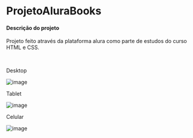 # ProjetoAluraBooks

<h4> Descrição do projeto </h4>
<p>Projeto feito através da plataforma alura como parte de estudos do curso HTML e CSS.</p>
</br>

<p>Desktop</p>

![image](https://user-images.githubusercontent.com/92121018/226713367-62ceaecb-e61b-4973-af8a-5d4dba5a41a2.png)



<p>Tablet</p>

![image](https://user-images.githubusercontent.com/92121018/226713869-78937bd2-96f2-4586-babb-9168b96a9dd2.png)



<p>Celular</p>

![image](https://user-images.githubusercontent.com/92121018/226713986-b2e917d7-1a72-4310-91ca-a69182d96431.png)
